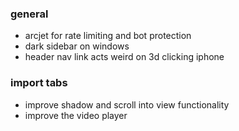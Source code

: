 ### general
- arcjet for rate limiting and bot protection
- dark sidebar on windows
- header nav link acts weird on 3d clicking iphone

### import tabs
- improve shadow and scroll into view functionality
- improve the video player